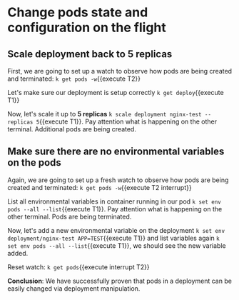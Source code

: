 # Change pods state and configuration on the flight

## Scale deployment back to 5 replicas

First, we are going to set up a watch to observe how pods are being created and terminated: `k get pods -w`{{execute T2}}

Let's make sure our deployment is setup correctly `k get deploy`{{execute T1}}

Now, let's scale it up to **5 replicas** `k scale deployment nginx-test --replicas 5`{{execute T1}}. Pay attention what is happening on the other terminal. Additional pods are being created.

## Make sure there are no environmental variables on the pods

Again, we are going to set up a fresh watch to observe how pods are being created and terminated: `k get pods -w`{{execute T2 interrupt}}

List all environmental variables in container running in our pod `k set env pods --all --list`{{execute T1}}. Pay attention what is happening on the other terminal. Pods are being terminated.

Now, let's add a new environmental variable on the deployment `k set env deployment/nginx-test APP=TEST`{{execute T1}} and list variables again `k set env pods --all --list`{{execute T1}}, we should see the new variable added.

Reset watch: `k get pods`{{execute interrupt T2}}

**Conclusion**: We have successfully proven that pods in a deployment can be easily changed via deployment manipulation.

